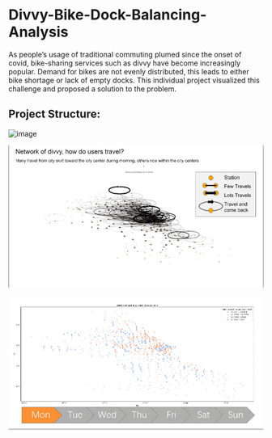 # Divvy-Bike-Dock-Balancing-Analysis
As people’s usage of traditional commuting plumed since the onset of covid, bike-sharing services such as divvy have become increasingly popular. Demand for bikes are not evenly distributed, this leads to either bike shortage or lack of empty docks. This individual project visualized this challenge and proposed a solution to the problem.
## Project Structure:
![image](https://user-images.githubusercontent.com/62736640/159799005-d70e050d-ad1f-4030-b62e-1a9ba4c7f339.png)

![Graph](https://github.com/Ryan47Liao/Demo/blob/main/graph_viz.GIF)

![[Farmers Market Finder Demo]](https://github.com/Ryan47Liao/Demo/blob/main/Capacity_Animated.png)

